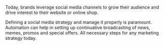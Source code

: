 Today, brands leverage social media channels to grow their audience and drive interest to their website or online shop.

Defining a social media strategy and manage it properly is paramount. Automation can help in setting up continuative broadcasting of news, memes, promos and special offers.  All necessary steps for any marketing strategy today.
